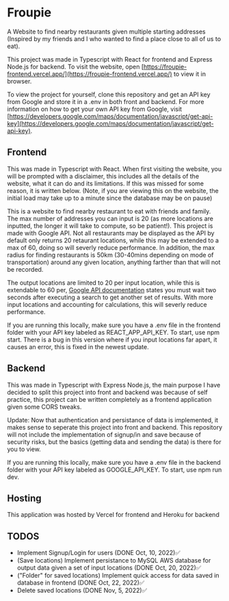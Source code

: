 # Froupie
A Website to find nearby restaurants given multiple starting addresses (Inspired by my friends and I who wanted to find a place close to all of us to eat).

This project was made in Typescript with React for frontend and Express Node.js for backend.
To visit the website, open [https://froupie-frontend.vercel.app/](https://froupie-frontend.vercel.app/) to view it in browser.

To view the project for yourself, clone this repository and get an API key from Google and store it in a .env in both front and backend. For more information on how to get your own API key from Google, visit [https://developers.google.com/maps/documentation/javascript/get-api-key](https://developers.google.com/maps/documentation/javascript/get-api-key).

## Frontend
This was made in Typescript with React. When first visiting the website, you will be prompted with a disclaimer, this includes all the details of the website, what it can do and its limitations. If this was missed for some reason, it is written below. (Note, if you are viewing this on the website, the initial load may take up to a minute since the database may be on pause)

This is a website to find nearby restaurant to eat with friends and family. The max number of addresses you can input is 20 (as more locations are inputted, the longer it will take to compute, so be patient!). This project is made with Google API. Not all restaurants may be displayed as the API by default only returns 20 retaurant locations, while this may be extended to a max of 60, doing so will severly reduce performance. In addition, the max radius for finding restaurants is 50km (30-40mins depending on mode of transportation) around any given location, anything farther than that will not be recorded.

The output locations are limited to 20 per input location, while this is extendable to 60 per, [Google API documentation](https://developers.google.com/maps/documentation/javascript/places#place_searches) states you must wait two seconds after executing a search to get another set of results. With more input locations and accounting for calculations, this will severly reduce performance. 

If you are running this locally, make sure you have a .env file in the frontend folder with your API key labeled as REACT_APP_API_KEY. To start, use npm start. There is a bug in this version where if you input locations far apart, it causes an error, this is fixed in the newest update.

## Backend
This was made in Typescript with Express Node.js, the main purpose I have decided to split this project into front and backend was because of self practice, this project can be written completely as a frontend application given some CORS tweaks. 

Update: Now that authentication and persistance of data is implemented, it makes sense to seperate this project into front and backend. This repository will not include the implementation of signup/in and save because of security risks, but the basics (getting data and sending the data) is there for you to view.

If you are running this locally, make sure you have a .env file in the backend folder with your API key labeled as GOOGLE_API_KEY. To start, use npm run dev.

## Hosting 
This application was hosted by Vercel for frontend and Heroku for backend

## TODOS
- Implement Signup/Login for users (DONE Oct, 10, 2022)✅
- (Save locations) Implement persistance to MySQL AWS database for output data given a set of input locations (DONE Oct, 20, 2022)✅
- ("Folder" for saved locations) Implement quick access for data saved in database in frontend (DONE Oct, 22, 2022)✅
- Delete saved locations (DONE Nov, 5, 2022)✅
